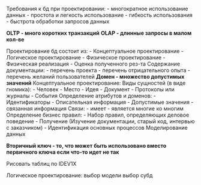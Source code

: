 Требования к бд при проектировании:
	- многократное использование данных
	- простота и легкость использование
	- гибкость использования
	- быстрота обработки запросов данных

**OLTP - много коротких транзакций**
**OLAP - длинные запросы в малом кол-ве**

Проектирование бд состоит из:
	- Концептуальное проектирование
	- Логическое проектирование
	- Физическое проектирование
	- Физическая реализация
	- Оценка полученного рез-та
Содержание документации:
	- перечень проекта
	- перечень отрицательного опыта
	- перечень желаний пользователей
**Домен - множество допустимых значений**
Концептуальное проектирование:
	Виды сущностей (в виде гномика):
		- Человек
		- Место
		- Идея
		- Документ
		- Протоколы или журналы
		- События 
	Определение атрибутов и доменов:
		- Идентификаторы
		- Описательная информация
		- Допустимые значения
		- связанная информация
	Связи:
		- имеет
		- является многие ко многим
	Определение бизнес правил:
		- Набор правил, определяющих деловое поведение
		- Получение (Изучение документации, старый код, интервью с заказчиком)
		- Идентификация основных процессов
	Моделирование данных

**Вторичный ключ - то, что может быть использовано  вместо первичного ключа если что-то идет не так**

Рисовать таблиц по IDEV1X


Логическое проектирование:
	выбор модели
	выбор субд
	